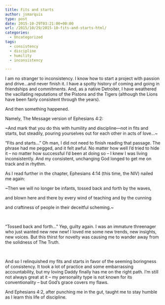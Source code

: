 ```yaml
---
title: Fits and starts
author: jsmarquis
type: post
date: 2015-10-29T03:21:00+00:00
url: /2015/10/29/2015-10-fits-and-starts-html/
categories:
  - Uncategorized
tags:
  - consistency
  - discipline
  - humility
  - inconsistency

---
```

I am no stranger to inconsistency. I know how to start a project with passion and drive&#8230;and never finish it. I have a spotty history of coming and going in friendships and commitments. And, as a native Detroiter, I have weathered the vacillating reputations of the Pistons and the Tigers (although the Lions have been fairly consistent through the years). 

And then something happened.
  
Namely, The Message version of Ephesians 4:2:
  
~And mark that you do this with humility and discipline—not in fits and starts, but steadily, pouring yourselves out for each other in acts of love&#8230;~

&#8220;Fits and starts&#8230;&#8221; Oh man, I did not need to finish reading that passage. The phrase had me pegged, and it felt awful. No matter how well I&#8217;d tried to hide it &#8211; no matter how successful I&#8217;d been at doing so &#8211; I knew I was living inconsistently. And my consistent, unchanging God longed to get me on track and in rhythm.

As I read further in the chapter, Ephesians 4:14 (this time, the NIV) nailed me again:
  
~Then we will no longer be infants, tossed back and forth by the waves,
  
and blown here and there by every wind of teaching and by the cunning
  
and craftiness of people in their deceitful scheming.~
  
<span class="p"><br /></span>
  
<span class="p">&#8220;Tossed back and forth&#8230;&#8221; Yep, guilty again. I was an immature threenager who just wanted new new new! I loved me some new trends, new insights, new voices. But this thirst for novelty was causing me to wander away from the solidness of The Truth. </span>
  
<span class="p"><br /></span>
  
<span class="p">And so I relinquished my fits and starts in favor of the seeming boringness of consistency. It took a lot of practice and some embarrassing accountability, but my loving Daddy finally has me on the right path. I&#8217;m still not always great at it &#8211; my personality type is not known for its conventionality &#8211; but God&#8217;s grace covers my flaws.&nbsp;</span>

<span class="p">And Ephesians 4:2, after punching me in the gut, taught me to stay humble as I learn this life of discipline. </span>
  
<span class="p"><br /></span>